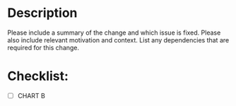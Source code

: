 # Description

Please include a summary of the change and which issue is fixed. Please also include relevant motivation and context. List any dependencies that are required for this change.


# Checklist:

- [ ] CHART B
